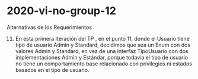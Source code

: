 # 2020-vi-no-group-12

Alternativas de los Requerimientos

11.  En esta primera Iteración del TP , en el punto 11,  donde el Usuario tiene tipo de usuario Admin y Standard, decidimos que sea un Enum con dos valores Admin y Standard,  en vez de una interfaz TipoUsuario con dos implementaciones Admin y Estándar, porque todavía el tipo de usuario no tiene un comportamiento base relacionado con privilegios ni estados basados en el tipo de usuario.
